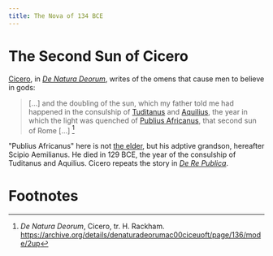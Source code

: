 ```yaml
---
title: The Nova of 134 BCE
---
```


# The Second Sun of Cicero

[Cicero], in [_De Natura Deorum_][denat], writes of the omens that cause men to believe in gods:

>[...] and the doubling of the sun, which my father told me had happened in the consulship of [Tuditanus][tud] and [Aquilius][aq], the year in which the light was quenched of [Publius Africanus][aem], that second sun of Rome [...] [^cic]

"Publius Africanus" here is not [the elder][afri], but his adptive grandson, hereafter Scipio Aemilianus. He died in 129 BCE, the year of the consulship of Tuditanus and Aquilius. Cicero repeats the story in [_De Re Publica_][dere].

[tud]: https://en.wikipedia.org/wiki/Gaius_Sempronius_Tuditanus
[aq]: https://en.wikipedia.org/wiki/Manius_Aquillius_(129_BC)
[aem]: https://en.wikipedia.org/wiki/Scipio_Aemilianus
[afri]: https://en.wikipedia.org/wiki/Scipio_Africanus
[Cicero]: https://en.wikipedia.org/wiki/Cicero
[denat]: https://en.wikipedia.org/wiki/De_Natura_Deorum
[dere]: https://en.wikipedia.org/wiki/De_re_publica

# Footnotes

[^cic]: _De Natura Deorum_, Cicero, tr. H. Rackham. <https://archive.org/details/denaturadeorumac00ciceuoft/page/136/mode/2up>
